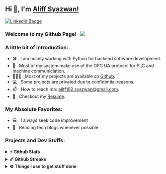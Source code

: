 ## Hi 👋, I'm [Aliff Syazwan!](https://github.com/Alfy102/)

[![Linkedin Badge](https://img.shields.io/badge/-LinkedIn-0e76a8?style=flat-square&logo=Linkedin&logoColor=white)](https://www.linkedin.com/in/aliffsyazwan/)

### Welcome to my Github Page! &nbsp; ![](https://visitor-badge.glitch.me/badge?page_id=Alfy102.Alfy102&style=flat-square&color=0088cc)




### A little bit of introduction:

- 🛠 &nbsp; I am mainly working with Python for backend software development.
- 🚀 &nbsp; Most of my system make use of the OPC UA protocol for PLC and machine communiciation.
- 👨🏻‍💻 &nbsp; Most of my projects are available on [Github](https://github.com/Alfy102).
- 💻 &nbsp; Some projects are privated due to confidential reasons.
- 📫 &nbsp; How to reach me: aliff102.syazwan@gmail.com.
- 📝 &nbsp; Checkout my [Resume](https://github.com/Alfy102/Alfy102/blob/main/Resume-Mohd-Aliff-Syazwan-bin-Mohd-Salim.pdf).

### My Absolute Favorites:

- 💻 &nbsp; I always seek code improvement
- 📰 &nbsp; Reading tech blogs whenever possible.



### Projects and Dev Stuffs:

<details>	
  <summary><b>⚡ Github Stats</b></summary>

  <br />
  <img height="180em" src="https://github-readme-stats.vercel.app/api?username=Alfy102&show_icons=true&hide_border=true&&count_private=true&include_all_commits=true" />
  <img height="180em" src="https://github-readme-stats.vercel.app/api/top-langs/?username=Alfy102&exclude_repo=KNN-Image-Classification&show_icons=true&hide_border=true&layout=compact&langs_count=8"/>
</details>

<details>	
  <summary><b>☄️ Github Streaks</b></summary>

  <br />
  <img height="180em" src="https://github-readme-streak-stats.herokuapp.com/?user=Alfy102&hide_border=true" />
</details>


 
<details>	
  <br />
  <summary><b>⚙️ Things I use to get stuff done</b></summary>
  	<ul>
  	    <li><b>OS:</b> Pop OS 21.10</li>
	    <li><b>Laptop: </b> Asus TUF FX505DT</li>
  	    <li><b>Browser: </b> Firefox Web Browser</li>
	    <li><b>Code Editor:</b> VSCode - The best editor out there.</li>
	    <br />
	</ul>	
</details>
